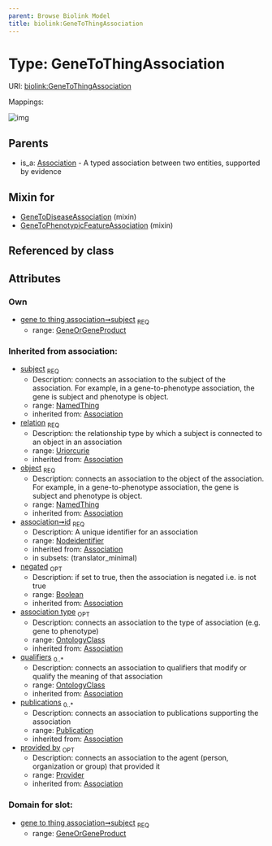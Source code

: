 ```yaml
---
parent: Browse Biolink Model
title: biolink:GeneToThingAssociation
---
```


# Type: GeneToThingAssociation




URI: [biolink:GeneToThingAssociation](https://w3id.org/biolink/vocab/GeneToThingAssociation)

Mappings:

![img](http://yuml.me/diagram/nofunky;dir:TB/class/\[Provider]<provided%20by(i)%200..1-%20\[GeneToThingAssociation&#124;relation(i):uriorcurie;id(i):nodeidentifier;negated(i):boolean%20%3F],%20\[Publication]<publications(i)%200..*-%20\[GeneToThingAssociation],%20\[OntologyClass]<qualifiers(i)%200..*-%20\[GeneToThingAssociation],%20\[OntologyClass]<association%20type(i)%200..1-%20\[GeneToThingAssociation],%20\[NamedThing]<object(i)%201..1-%20\[GeneToThingAssociation],%20\[GeneOrGeneProduct]<subject%201..1-%20\[GeneToThingAssociation],%20\[GeneToPhenotypicFeatureAssociation]uses%20-.->\[GeneToThingAssociation],%20\[GeneToDiseaseAssociation]uses%20-.->\[GeneToThingAssociation],%20\[Association]^-\[GeneToThingAssociation])

## Parents

 *  is_a: [Association](Association.md) - A typed association between two entities, supported by evidence

## Mixin for

 * [GeneToDiseaseAssociation](GeneToDiseaseAssociation.md) (mixin) 
 * [GeneToPhenotypicFeatureAssociation](GeneToPhenotypicFeatureAssociation.md) (mixin) 

## Referenced by class


## Attributes


### Own

 * [gene to thing association➞subject](gene_to_thing_association_subject.md)  <sub>REQ</sub>
    * range: [GeneOrGeneProduct](GeneOrGeneProduct.md)

### Inherited from association:

 * [subject](subject.md)  <sub>REQ</sub>
    * Description: connects an association to the subject of the association. For example, in a gene-to-phenotype association, the gene is subject and phenotype is object.
    * range: [NamedThing](NamedThing.md)
    * inherited from: [Association](Association.md)
 * [relation](relation.md)  <sub>REQ</sub>
    * Description: the relationship type by which a subject is connected to an object in an association
    * range: [Uriorcurie](types/Uriorcurie.md)
    * inherited from: [Association](Association.md)
 * [object](object.md)  <sub>REQ</sub>
    * Description: connects an association to the object of the association. For example, in a gene-to-phenotype association, the gene is subject and phenotype is object.
    * range: [NamedThing](NamedThing.md)
    * inherited from: [Association](Association.md)
 * [association➞id](association_id.md)  <sub>REQ</sub>
    * Description: A unique identifier for an association
    * range: [Nodeidentifier](types/Nodeidentifier.md)
    * inherited from: [Association](Association.md)
    * in subsets: (translator_minimal)
 * [negated](negated.md)  <sub>OPT</sub>
    * Description: if set to true, then the association is negated i.e. is not true
    * range: [Boolean](types/Boolean.md)
    * inherited from: [Association](Association.md)
 * [association type](association_type.md)  <sub>OPT</sub>
    * Description: connects an association to the type of association (e.g. gene to phenotype)
    * range: [OntologyClass](OntologyClass.md)
    * inherited from: [Association](Association.md)
 * [qualifiers](qualifiers.md)  <sub>0..*</sub>
    * Description: connects an association to qualifiers that modify or qualify the meaning of that association
    * range: [OntologyClass](OntologyClass.md)
    * inherited from: [Association](Association.md)
 * [publications](publications.md)  <sub>0..*</sub>
    * Description: connects an association to publications supporting the association
    * range: [Publication](Publication.md)
    * inherited from: [Association](Association.md)
 * [provided by](provided_by.md)  <sub>OPT</sub>
    * Description: connects an association to the agent (person, organization or group) that provided it
    * range: [Provider](Provider.md)
    * inherited from: [Association](Association.md)

### Domain for slot:

 * [gene to thing association➞subject](gene_to_thing_association_subject.md)  <sub>REQ</sub>
    * range: [GeneOrGeneProduct](GeneOrGeneProduct.md)
